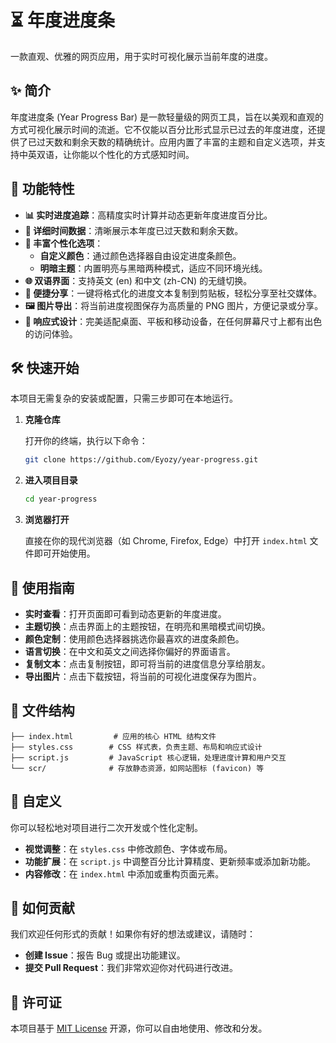 # ⏳ 年度进度条

一款直观、优雅的网页应用，用于实时可视化展示当前年度的进度。

## ✨ 简介

年度进度条 (Year Progress Bar) 是一款轻量级的网页工具，旨在以美观和直观的方式可视化展示时间的流逝。它不仅能以百分比形式显示已过去的年度进度，还提供了已过天数和剩余天数的精确统计。应用内置了丰富的主题和自定义选项，并支持中英双语，让你能以个性化的方式感知时间。

## 🚀 功能特性

- **📊 实时进度追踪**：高精度实时计算并动态更新年度进度百分比。
- **📅 详细时间数据**：清晰展示本年度已过天数和剩余天数。
- **🎨 丰富个性化选项**：
    - **自定义颜色**：通过颜色选择器自由设定进度条颜色。
    - **明暗主题**：内置明亮与黑暗两种模式，适应不同环境光线。
- **🌐 双语界面**：支持英文 (en) 和中文 (zh-CN) 的无缝切换。
- **🔗 便捷分享**：一键将格式化的进度文本复制到剪贴板，轻松分享至社交媒体。
- **🖼️ 图片导出**：将当前进度视图保存为高质量的 PNG 图片，方便记录或分享。
- **📱 响应式设计**：完美适配桌面、平板和移动设备，在任何屏幕尺寸上都有出色的访问体验。

## 🛠️ 快速开始

本项目无需复杂的安装或配置，只需三步即可在本地运行。

1.  **克隆仓库**

    打开你的终端，执行以下命令：

    ```bash
    git clone https://github.com/Eyozy/year-progress.git
    ```

2.  **进入项目目录**

    ```bash
    cd year-progress
    ```

3.  **浏览器打开**

    直接在你的现代浏览器（如 Chrome, Firefox, Edge）中打开 `index.html` 文件即可开始使用。

## 📖 使用指南

- **实时查看**：打开页面即可看到动态更新的年度进度。
- **主题切换**：点击界面上的主题按钮，在明亮和黑暗模式间切换。
- **颜色定制**：使用颜色选择器挑选你最喜欢的进度条颜色。
- **语言切换**：在中文和英文之间选择你偏好的界面语言。
- **复制文本**：点击复制按钮，即可将当前的进度信息分享给朋友。
- **导出图片**：点击下载按钮，将当前的可视化进度保存为图片。

## 📂 文件结构

```
├── index.html         # 应用的核心 HTML 结构文件
├── styles.css        # CSS 样式表，负责主题、布局和响应式设计
├── script.js         # JavaScript 核心逻辑，处理进度计算和用户交互
└── scr/              # 存放静态资源，如网站图标 (favicon) 等
```

## 🎨 自定义

你可以轻松地对项目进行二次开发或个性化定制。

- **视觉调整**：在 `styles.css` 中修改颜色、字体或布局。
- **功能扩展**：在 `script.js` 中调整百分比计算精度、更新频率或添加新功能。
- **内容修改**：在 `index.html` 中添加或重构页面元素。

## 🤝 如何贡献

我们欢迎任何形式的贡献！如果你有好的想法或建议，请随时：

-   **创建 Issue**：报告 Bug 或提出功能建议。
-   **提交 Pull Request**：我们非常欢迎你对代码进行改进。

## 📄 许可证

本项目基于 [MIT License](https://opensource.org/licenses/MIT) 开源，你可以自由地使用、修改和分发。